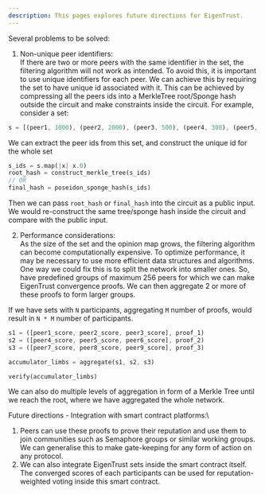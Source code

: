 ```yaml
---
description: This pages explores future directions for EigenTrust.
---
```


Several problems to be solved:
1) Non-unique peer identifiers:\
If there are two or more peers with the same identifier in the set, the filtering algorithm will not work as intended. To avoid this, it is important to use unique identifiers for each peer.
We can achieve this by requiring the set to have unique id associated with it. This can be achieved by compressing all the peers ids into a MerkleTree root/Sponge hash outside the circuit and make constraints inside the circuit.
For example, consider a set:
```rust
s = [(peer1, 1000), (peer2, 2000), (peer3, 500), (peer4, 300), (peer5, 200)]
```

We can extract the peer ids from this set, and construct the unique id for the whole set
```rust
s_ids = s.map(|x| x.0)
root_hash = construct_merkle_tree(s_ids)
// OR
final_hash = poseidon_sponge_hash(s_ids)
```
Then we can pass `root_hash` or `final_hash` into the circuit as a public input. We would re-construct the same tree/sponge hash inside the circuit and compare with the public input.

2) Performance considerations:\
As the size of the set and the opinion map grows, the filtering algorithm can become computationally expensive. To optimize performance, it may be necessary to use more efficient data structures and algorithms.
One way we could fix this is to split the network into smaller ones. So, have predefined groups of maximum 256 peers for which we can make EigenTrust convergence proofs. We can then aggregate 2 or more of these proofs to form larger groups.

If we have sets with `N` participants, aggregating `M` number of proofs, would result in `N * M` number of participants.
```rust
s1 = ([peer1_score, peer2_score, peer3_score], proof_1)
s2 = ([peer4_score, peer5_score, peer6_score], proof_2)
s3 = ([peer7_score, peer8_score, peer9_score], proof_3)

accumulator_limbs = aggregate(s1, s2, s3)

verify(accumulator_limbs)
```

We can also do multiple levels of aggregation in form of a Merkle Tree until we reach the root, where we have aggregated the whole network.

Future directions - Integration with smart contract platforms:\
1) Peers can use these proofs to prove their reputation and use them to join communities such as Semaphore groups or similar working groups. We can generalise this to make gate-keeping for any form of action on any protocol.
2) We can also integrate EigenTrust sets inside the smart contract itself. The converged scores of each participants can be used for reputation-weighted voting inside this smart contract.
